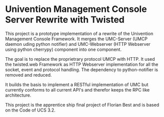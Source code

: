 Univention Management Console Server Rewrite with Twisted
=========================================================

This project is a prototype implementation of a rewrite of the Univention Management Console Framework.
It merges the UMC-Server (UMCP daemon uding python notifier) and UMC-Webserver (HTTP Webserver using python cherrypy) component into one component.

The goal is to replace the proprietrary protocol UMCP with HTTP.
It used the twisted.web Framework as HTTP Webserver implementation for all the socket, event and protocol handling.
The dependency to python-notifier is removed and reduced.

It builds the basis to implement a RESTful implementation of UMC but currently conforms to all current API's and therefor keeps the RPC like architecture.

This project is the apprentice ship final project of Florian Best and is based on the Code of UCS 3.2.

